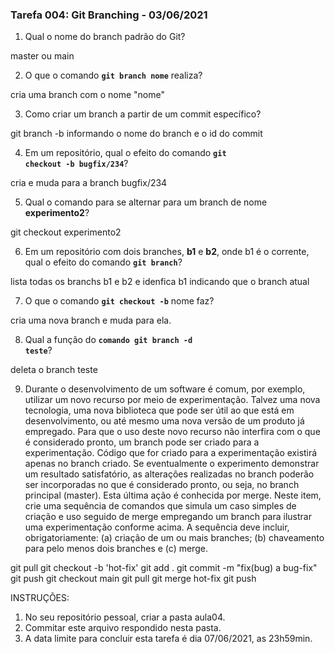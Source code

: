 ### Tarefa 004: Git Branching - 03/06/2021

1. Qual o nome do branch padrão do Git?

master ou main

2. O que o comando **<code>git branch nome</code>** realiza?

cria uma branch com o nome "nome"

3. Como criar um branch a partir de um commit específico?

git branch -b informando o nome do branch e o id do commit

4. Em um repositório, qual o efeito do comando **<code>git checkout -b bugfix/234</code>**?

cria e muda para a branch bugfix/234

5. Qual o comando para se alternar para um branch de nome **experimento2**?

git checkout experimento2

6. Em um repositório com dois branches, **b1** e **b2**, onde b1 é o corrente, qual o efeito do comando **<code>git branch</code>**?

lista todas os branchs b1 e b2 e idenfica b1 indicando que o branch atual

7. O que o comando **<code>git checkout -b</code>** nome faz?

cria uma nova branch e muda para ela.

8. Qual a função do <code>**comando git branch -d teste</code>**?

deleta o branch teste

9. Durante o desenvolvimento de um software é comum, por exemplo, utilizar um novo recurso por meio de experimentação. Talvez uma nova tecnologia, uma nova biblioteca que pode ser útil ao que está em desenvolvimento, ou até mesmo uma nova versão de um produto já empregado. Para que o uso deste novo recurso não interfira com o que é considerado pronto, um branch pode ser criado para a experimentação. Código que for criado para a experimentação existirá apenas no branch criado. Se eventualmente o experimento demonstrar um resultado satisfatório, as alterações realizadas no branch poderão ser incorporadas no que é considerado pronto, ou seja, no branch principal (master). Esta última ação é conhecida por merge. Neste item, crie uma sequência de comandos que simula um caso simples de criação e uso seguido de merge empregando um branch para ilustrar uma experimentação conforme acima. A sequência deve incluir, obrigatoriamente: (a) criação de um ou mais branches; (b) chaveamento para pelo menos dois branches e (c) merge.

git pull
git checkout -b 'hot-fix'
git add .
git commit -m "fix(bug) a bug-fix"
git push
git checkout main
git pull
git merge hot-fix
git push

INSTRUÇÕES:

1. No seu repositório pessoal, criar a pasta aula04.
2. Commitar este arquivo respondido nesta pasta.
3. A data limite para concluir esta tarefa é dia 07/06/2021, as 23h59min.

</DIV/>
